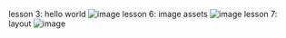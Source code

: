 lesson 3: hello world
![image](https://user-images.githubusercontent.com/62642158/156490890-352ddb86-62f1-45eb-9128-13a1f7d2a888.png)
lesson 6: image assets
![image](https://user-images.githubusercontent.com/62642158/156490560-9f26cd87-43fd-4840-9d86-43096e210d7b.png)
lesson 7: layout
![image](https://user-images.githubusercontent.com/62642158/156493923-41992b8b-4e1d-42f6-ac41-7a6217cb4382.png)
